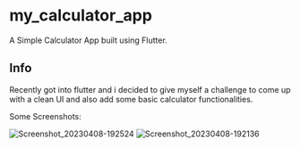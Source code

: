 # my_calculator_app

A Simple Calculator App built using Flutter.

## Info

Recently got into flutter and i decided to give myself a challenge to come up with a clean UI and also add some basic calculator functionalities.

Some Screenshots:

![Screenshot_20230408-192524](https://user-images.githubusercontent.com/68538735/230740728-39583c0e-d57e-4b0a-91e6-6ffc898db00a.png)
![Screenshot_20230408-192136](https://user-images.githubusercontent.com/68538735/230740736-f94f0934-deed-4758-96ab-cbe62c64c1d4.png)

    
    

